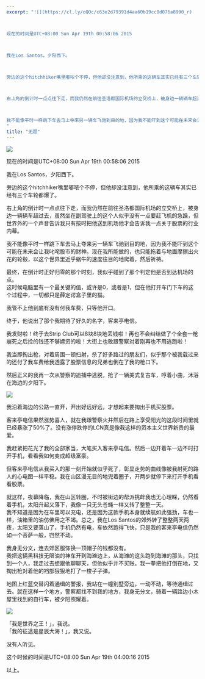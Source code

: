 ```yaml
---
excerpt: "![](https://cl.ly/oQOc/c63e2d79391d4aa60b19cc0d076a8990_r)



现在的时间是UTC+08:00 Sun Apr 19th 00:58:06 2015



我在Los Santos，夕阳西下。



旁边的这个hitchhiker嘴里嘟哝个不停，但他却没注意到，他所乘的这辆车其实已经有三个车轮都爆了。



右上角的倒计时一点点往下走，而我仍然在前往圣洛都国际机场的立交桥上，被身边一辆辆车超过去，虽然坐在副驾驶上的这个人似乎没有一点要赶飞机的急躁，但世界外的一个声音告诉我只有按时把他送到机场他才会告诉我一点关于股票的行业内幕。



我不能像平时一样跳下车去马上夺来另一辆车飞驰到目的地，因为我不能吓到这个可能在未来会让我叱咤股市的财神。现在我所能做的，也只能拖着与地面摩擦出火花的轮毂，以这个世界里近乎蜗牛的速度往目的地爬着，然后祈祷。
"
title: "无题"
---
```


![](https://cl.ly/oQOc/c63e2d79391d4aa60b19cc0d076a8990_r)

现在的时间是UTC+08:00 Sun Apr 19th 00:58:06 2015

我在Los Santos，夕阳西下。

旁边的这个hitchhiker嘴里嘟哝个不停，但他却没注意到，他所乘的这辆车其实已经有三个车轮都爆了。

右上角的倒计时一点点往下走，而我仍然在前往圣洛都国际机场的立交桥上，被身边一辆辆车超过去，虽然坐在副驾驶上的这个人似乎没有一点要赶飞机的急躁，但世界外的一个声音告诉我只有按时把他送到机场他才会告诉我一点关于股票的行业内幕。

我不能像平时一样跳下车去马上夺来另一辆车飞驰到目的地，因为我不能吓到这个可能在未来会让我叱咤股市的财神。现在我所能做的，也只能拖着与地面摩擦出火花的轮毂，以这个世界里近乎蜗牛的速度往目的地爬着，然后祈祷。

最终，在倒计时正好归零的那个时刻，我似乎碰到了那个判定他是否到达机场的点。  
这时候电脑里有一个最关键的值，或许是0，或者是1，但在他打开车门下车的这个过程中，一切都只是薛定谔盒子里的猫。

我管不上他到底有没有付我车费，只等他开口。

终于，他说出了那个我期待了好久的名字，客来亭电信。

我发财啦！终于去Strip Club可以8块8块地丢钱啦！再也不会纠结做了个全套一枪崩死之后捡的钱还不够嫖资的啦！大街上也敢跟警察对着刚再也不用逃跑啦！

我当即掏出枪，对着周围一顿扫射，杀了好多路过的朋友们，似乎那个被我载过来的还付了我车费给我透露了股票信息的兄弟也倒在了我的枪口下。

然后正义的我再一次从警察的追捕中逃脱，抢了一辆美式复古车，哼着小曲，沐浴在海边的夕阳下。

![](https://cl.ly/oPRI/b7e82fe13ef397ed72b727b5f7e54eec_r)

我沿着海边的公路一直开，开出好远好远，才想起来要掏出手机买股票。

客来亭电信果然涨势喜人，就在我跟警察火并然后在路上享受阳光的这段时间里就已经暴涨了50%了。没有涨停跌停的LCN真是像我这样的资本主义世界新贵的最爱。

我赶紧把花光了我的全部家当，大笔买入客来亭电信。然后一边开着车一边不时打开手机，看看我如何变成超级富豪。

但客来亭电信从我买入的那一刻开始就似乎死了，彰显走势的曲线像被我射死的路人的心电图一样平稳。我在山区漫无目的地兜着圈子，开两步就停下来打开手机看看股票。

就这样，夜幕降临，我在山区转圈，不时被街边的帮派挑衅我也无心理睬，仍然看着手机，太阳升起又落下，我像一只无头苍蝇一样又转了整整一天。  
我不知道是因为在车里可以充电，还是因为这款手机本身就续航如此强劲，车也一样，油箱里的油仿佛用之不竭。总之，我在Los Santos的郊外转了整整两天两夜，太阳又要落山了，手机仍然有电，车依然跑得飞快，只是我的客来亭电信仍然如一个菩萨一般，岿然不动。

我身无分文，连去郊区服饰换一顶帽子的钱都没有。  
我把这辆黑科技无限油的神车开到海滩边上，从海滩的这头跑到海滩的那头，只找到一个人，我走过去想跟他聊聊天，但他似乎并不买账。我一拳把他打倒在地，又掏出枪对着他的裆部狠狠地打了一梭子子弹。

地图上红蓝交替闪着通缉的警报，我站在一幢别墅旁边，一动不动，等待通缉过去。就在这样一个地方，警察都找不到我的地方，我身无分文，骑着一辆路边小木屋里找到的自行车，被夕阳照耀着。

![](https://cl.ly/oQKi/532afca0564bc8eb76690de7cd93ecf5_r)

「我是世界之王！」，我说。  
「我的征途是星辰大海！」，我又说。

没有人听见。

这个时候的时间是UTC+08:00 Sun Apr 19th 04:00:16 2015

以上。